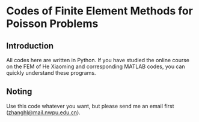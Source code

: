 # Codes of Finite Element Methods for Poisson Problems

## Introduction

All codes here are written in Python. If you have studied the online course on the FEM of He Xiaoming and corresponding MATLAB codes, you can quickly understand these programs.

## Noting

Use this code whatever you want, but please send me an email first  (zhanghl@mail.nwpu.edu.cn).

